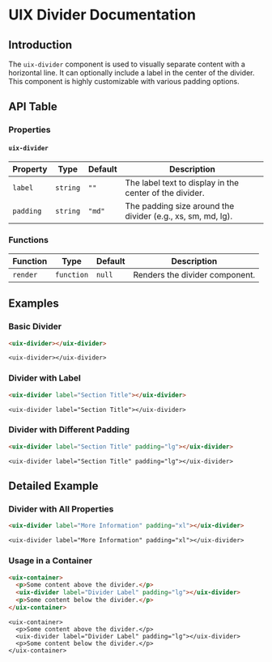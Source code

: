 # UIX Divider Documentation

## Introduction
The `uix-divider` component is used to visually separate content with a horizontal line. It can optionally include a label in the center of the divider. This component is highly customizable with various padding options.

## API Table

### Properties

#### `uix-divider`

| Property | Type     | Default | Description                                     |
|----------|----------|---------|-------------------------------------------------|
| `label`  | `string` | `""`    | The label text to display in the center of the divider. |
| `padding`| `string` | `"md"`  | The padding size around the divider (e.g., xs, sm, md, lg). |

### Functions

| Function | Type       | Default | Description                                    |
|----------|------------|---------|------------------------------------------------|
| `render` | `function` | `null`  | Renders the divider component.                 |

## Examples

### Basic Divider
```html
<uix-divider></uix-divider>
```
```code
<uix-divider></uix-divider>
```

### Divider with Label
```html
<uix-divider label="Section Title"></uix-divider>
```
```code
<uix-divider label="Section Title"></uix-divider>
```

### Divider with Different Padding
```html
<uix-divider label="Section Title" padding="lg"></uix-divider>
```
```code
<uix-divider label="Section Title" padding="lg"></uix-divider>
```

## Detailed Example

### Divider with All Properties
```html
<uix-divider label="More Information" padding="xl"></uix-divider>
```
```code
<uix-divider label="More Information" padding="xl"></uix-divider>
```

### Usage in a Container
```html
<uix-container>
  <p>Some content above the divider.</p>
  <uix-divider label="Divider Label" padding="lg"></uix-divider>
  <p>Some content below the divider.</p>
</uix-container>
```
```code
<uix-container>
  <p>Some content above the divider.</p>
  <uix-divider label="Divider Label" padding="lg"></uix-divider>
  <p>Some content below the divider.</p>
</uix-container>
```
